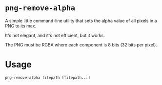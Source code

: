 # `png-remove-alpha` #

A simple little command-line utility that sets the alpha value of all pixels in a PNG to its max.

It's not elegant, and it's not efficient, but it works.

The PNG must be RGBA where each component is 8 bits (32 bits per pixel).



# Usage #

```txt
png-remove-alpha filepath [filepath...]
```
